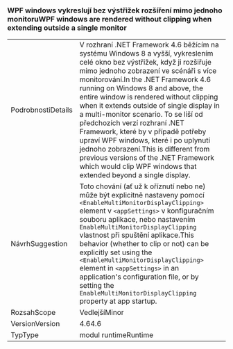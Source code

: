 ### <a name="wpf-windows-are-rendered-without-clipping-when-extending-outside-a-single-monitor"></a><span data-ttu-id="92e6c-101">WPF windows vykreslují bez výstřižek rozšíření mimo jednoho monitoru</span><span class="sxs-lookup"><span data-stu-id="92e6c-101">WPF windows are rendered without clipping when extending outside a single monitor</span></span>

|   |   |
|---|---|
|<span data-ttu-id="92e6c-102">Podrobnosti</span><span class="sxs-lookup"><span data-stu-id="92e6c-102">Details</span></span>|<span data-ttu-id="92e6c-103">V rozhraní .NET Framework 4.6 běžícím na systému Windows 8 a vyšší, vykreslením celé okno bez výstřižek, když ji rozšiřuje mimo jednoho zobrazení ve scénáři s více monitorování.</span><span class="sxs-lookup"><span data-stu-id="92e6c-103">In the .NET Framework 4.6 running on Windows 8 and above, the entire window is rendered without clipping when it extends outside of single display in a multi-monitor scenario.</span></span> <span data-ttu-id="92e6c-104">To se liší od předchozích verzí rozhraní .NET Framework, které by v případě potřeby upraví WPF windows, které i po uplynutí jednoho zobrazení.</span><span class="sxs-lookup"><span data-stu-id="92e6c-104">This is different from previous versions of the .NET Framework which would clip WPF windows that extended beyond a single display.</span></span>|
|<span data-ttu-id="92e6c-105">Návrh</span><span class="sxs-lookup"><span data-stu-id="92e6c-105">Suggestion</span></span>|<span data-ttu-id="92e6c-106">Toto chování (ať už k oříznutí nebo ne) může být explicitně nastaveny pomocí <code>&lt;EnableMultiMonitorDisplayClipping&gt;</code> element v <code>&lt;appSettings&gt;</code> v konfiguračním souboru aplikace, nebo nastavením <code>EnableMultiMonitorDisplayClipping</code> vlastnost při spuštění aplikace.</span><span class="sxs-lookup"><span data-stu-id="92e6c-106">This behavior (whether to clip or not) can be explicitly set using the <code>&lt;EnableMultiMonitorDisplayClipping&gt;</code> element in <code>&lt;appSettings&gt;</code> in an application's configuration file, or by setting the <code>EnableMultiMonitorDisplayClipping</code> property at app startup.</span></span>|
|<span data-ttu-id="92e6c-107">Rozsah</span><span class="sxs-lookup"><span data-stu-id="92e6c-107">Scope</span></span>|<span data-ttu-id="92e6c-108">Vedlejší</span><span class="sxs-lookup"><span data-stu-id="92e6c-108">Minor</span></span>|
|<span data-ttu-id="92e6c-109">Version</span><span class="sxs-lookup"><span data-stu-id="92e6c-109">Version</span></span>|<span data-ttu-id="92e6c-110">4.6</span><span class="sxs-lookup"><span data-stu-id="92e6c-110">4.6</span></span>|
|<span data-ttu-id="92e6c-111">Typ</span><span class="sxs-lookup"><span data-stu-id="92e6c-111">Type</span></span>|<span data-ttu-id="92e6c-112">modul runtime</span><span class="sxs-lookup"><span data-stu-id="92e6c-112">Runtime</span></span>|

